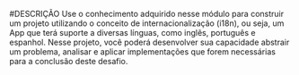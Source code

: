 #DESCRIÇÃO
Use o conhecimento adquirido nesse módulo para construir um projeto utilizando o conceito de internacionalização (i18n), ou seja, um App que terá suporte a diversas línguas, como inglês, português e espanhol. Nesse projeto, você poderá desenvolver sua capacidade abstrair um problema, analisar e aplicar implementações que forem necessárias para a conclusão deste desafio.